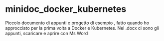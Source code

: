 # minidoc_docker_kubernetes
Piccolo documento di appunti e progetto di esempio , fatto quando ho approcciato per la prima volta a Docker e Kubernetes.
Nel .docx ci sono gli appunti, scaricare e aprire con Ms Word
